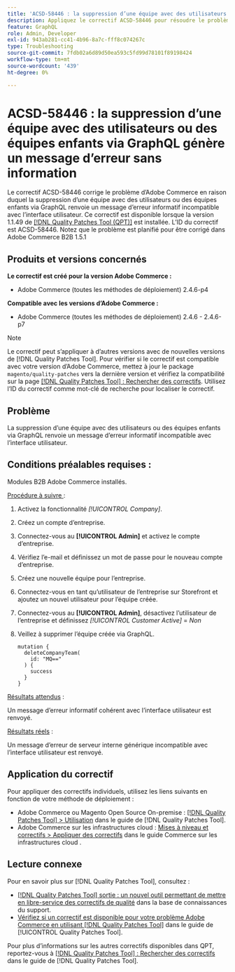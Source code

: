 ```yaml
---
title: 'ACSD-58446 : la suppression d’une équipe avec des utilisateurs ou des équipes enfants via GraphQL génère un message d’erreur sans information'
description: Appliquez le correctif ACSD-58446 pour résoudre le problème d’Adobe Commerce où la suppression d’une équipe avec des utilisateurs ou des équipes enfants via GraphQL renvoie un message d’erreur informatif incompatible avec l’interface utilisateur.
feature: GraphQL
role: Admin, Developer
exl-id: 943ab281-cc41-4b96-8a7c-fff8c074267c
type: Troubleshooting
source-git-commit: 7fdb02a6d89d50ea593c5fd99d78101f89198424
workflow-type: tm+mt
source-wordcount: '439'
ht-degree: 0%

---
```


# ACSD-58446 : la suppression d’une équipe avec des utilisateurs ou des équipes enfants via GraphQL génère un message d’erreur sans information

Le correctif ACSD-58446 corrige le problème d’Adobe Commerce en raison duquel la suppression d’une équipe avec des utilisateurs ou des équipes enfants via GraphQL renvoie un message d’erreur informatif incompatible avec l’interface utilisateur. Ce correctif est disponible lorsque la version 1.1.49 de [[!DNL Quality Patches Tool (QPT)]](https://experienceleague.adobe.com/fr/docs/commerce-operations/tools/quality-patches-tool/quality-patches-tool-to-self-serve-quality-patches) est installée. L’ID du correctif est ACSD-58446. Notez que le problème est planifié pour être corrigé dans Adobe Commerce B2B 1.5.1

## Produits et versions concernés

**Le correctif est créé pour la version Adobe Commerce :**

* Adobe Commerce (toutes les méthodes de déploiement) 2.4.6-p4

**Compatible avec les versions d’Adobe Commerce :**

* Adobe Commerce (toutes les méthodes de déploiement) 2.4.6 - 2.4.6-p7

>[!NOTE]
>
>Le correctif peut s’appliquer à d’autres versions avec de nouvelles versions de [!DNL Quality Patches Tool]. Pour vérifier si le correctif est compatible avec votre version d’Adobe Commerce, mettez à jour le package `magento/quality-patches` vers la dernière version et vérifiez la compatibilité sur la page [[!DNL Quality Patches Tool] : Rechercher des correctifs](https://experienceleague.adobe.com/tools/commerce-quality-patches/index.html?lang=fr). Utilisez l’ID du correctif comme mot-clé de recherche pour localiser le correctif.

## Problème

La suppression d’une équipe avec des utilisateurs ou des équipes enfants via GraphQL renvoie un message d’erreur informatif incompatible avec l’interface utilisateur.

## Conditions préalables requises :

Modules B2B Adobe Commerce installés.

<u>Procédure à suivre </u> :

1. Activez la fonctionnalité *[!UICONTROL Company]*.
1. Créez un compte d’entreprise.
1. Connectez-vous au **[!UICONTROL Admin]** et activez le compte d’entreprise.
1. Vérifiez l’e-mail et définissez un mot de passe pour le nouveau compte d’entreprise.
1. Créez une nouvelle équipe pour l’entreprise.
1. Connectez-vous en tant qu’utilisateur de l’entreprise sur Storefront et ajoutez un nouvel utilisateur pour l’équipe créée.
1. Connectez-vous au **[!UICONTROL Admin]**, désactivez l’utilisateur de l’entreprise et définissez *[!UICONTROL Customer Active]* = *Non*
1. Veillez à supprimer l’équipe créée via GraphQL.

   ```
   mutation {
     deleteCompanyTeam(
       id: "MQ=="
     ) {
       success
     }
   }
   ```

<u>Résultats attendus</u> :

Un message d’erreur informatif cohérent avec l’interface utilisateur est renvoyé.

<u>Résultats réels</u> :

Un message d’erreur de serveur interne générique incompatible avec l’interface utilisateur est renvoyé.

## Application du correctif

Pour appliquer des correctifs individuels, utilisez les liens suivants en fonction de votre méthode de déploiement :

* Adobe Commerce ou Magento Open Source On-premise : [[!DNL Quality Patches Tool] > Utilisation](/help/tools/quality-patches-tool/usage.md) dans le guide de [!DNL Quality Patches Tool].
* Adobe Commerce sur les infrastructures cloud : [Mises à niveau et correctifs > Appliquer des correctifs](https://experienceleague.adobe.com/docs/commerce-cloud-service/user-guide/develop/upgrade/apply-patches.html?lang=fr) dans le guide Commerce sur les infrastructures cloud .

## Lecture connexe

Pour en savoir plus sur [!DNL Quality Patches Tool], consultez :

* [[!DNL Quality Patches Tool] sortie : un nouvel outil permettant de mettre en libre-service des correctifs de qualité](https://experienceleague.adobe.com/fr/docs/commerce-operations/tools/quality-patches-tool/quality-patches-tool-to-self-serve-quality-patches) dans la base de connaissances du support.
* [Vérifiez si un correctif est disponible pour votre problème Adobe Commerce en utilisant [!DNL Quality Patches Tool]](/help/tools/quality-patches-tool/patches-available-in-qpt/check-patch-for-magento-issue-with-magento-quality-patches.md) dans le guide de [!UICONTROL Quality Patches Tool].


Pour plus d’informations sur les autres correctifs disponibles dans QPT, reportez-vous à [[!DNL Quality Patches Tool] : Rechercher des correctifs](https://experienceleague.adobe.com/tools/commerce-quality-patches/index.html?lang=fr) dans le guide de [!DNL Quality Patches Tool].
